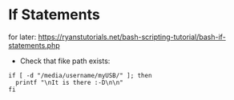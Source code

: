 # If Statements

for later: https://ryanstutorials.net/bash-scripting-tutorial/bash-if-statements.php

- Check that fike path exists:
````
if [ -d "/media/username/myUSB/" ]; then
  printf "\nIt is there :-D\n\n"
fi

````
